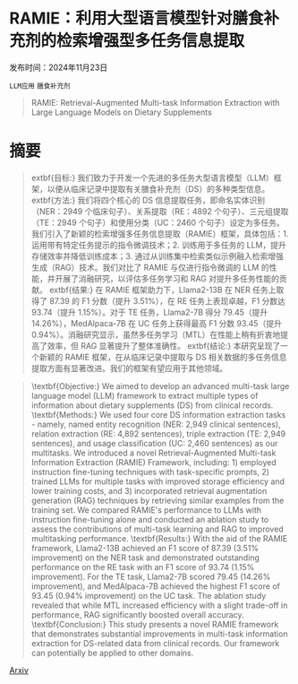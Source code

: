# RAMIE：利用大型语言模型针对膳食补充剂的检索增强型多任务信息提取

发布时间：2024年11月23日

`LLM应用` `膳食补充剂`

> RAMIE: Retrieval-Augmented Multi-task Information Extraction with Large Language Models on Dietary Supplements

# 摘要

> 	extbf{目标:} 我们致力于开发一个先进的多任务大型语言模型（LLM）框架，以便从临床记录中提取有关膳食补充剂（DS）的多种类型信息。
  	extbf{方法:} 我们将四个核心的 DS 信息提取任务，即命名实体识别（NER：2949 个临床句子）、关系提取（RE：4892 个句子）、三元组提取（TE：2949 个句子）和使用分类（UC：2460 个句子）设定为多任务。我们引入了新颖的检索增强多任务信息提取（RAMIE）框架，具体包括：1. 运用带有特定任务提示的指令微调技术；2. 训练用于多任务的 LLM，提升存储效率并降低训练成本；3. 通过从训练集中检索类似示例融入检索增强生成（RAG）技术。我们对比了 RAMIE 与仅进行指令微调的 LLM 的性能，并开展了消融研究，以评估多任务学习和 RAG 对提升多任务性能的贡献。
  	extbf{结果:} 在 RAMIE 框架助力下，Llama2-13B 在 NER 任务上取得了 87.39 的 F1 分数（提升 3.51%），在 RE 任务上表现卓越，F1 分数达 93.74（提升 1.15%）。对于 TE 任务，Llama2-7B 得分 79.45（提升 14.26%），MedAlpaca-7B 在 UC 任务上获得最高 F1 分数 93.45（提升 0.94%）。消融研究显示，虽然多任务学习（MTL）在性能上稍有折衷地提高了效率，但 RAG 显著提升了整体准确性。
  	extbf{结论:} 本研究呈现了一个新颖的 RAMIE 框架，在从临床记录中提取与 DS 相关数据的多任务信息提取方面有显著改进。我们的框架有望应用于其他领域。

> \textbf{Objective:} We aimed to develop an advanced multi-task large language model (LLM) framework to extract multiple types of information about dietary supplements (DS) from clinical records.
  \textbf{Methods:} We used four core DS information extraction tasks - namely, named entity recognition (NER: 2,949 clinical sentences), relation extraction (RE: 4,892 sentences), triple extraction (TE: 2,949 sentences), and usage classification (UC: 2,460 sentences) as our multitasks. We introduced a novel Retrieval-Augmented Multi-task Information Extraction (RAMIE) Framework, including: 1) employed instruction fine-tuning techniques with task-specific prompts, 2) trained LLMs for multiple tasks with improved storage efficiency and lower training costs, and 3) incorporated retrieval augmentation generation (RAG) techniques by retrieving similar examples from the training set. We compared RAMIE's performance to LLMs with instruction fine-tuning alone and conducted an ablation study to assess the contributions of multi-task learning and RAG to improved multitasking performance.
  \textbf{Results:} With the aid of the RAMIE framework, Llama2-13B achieved an F1 score of 87.39 (3.51\% improvement) on the NER task and demonstrated outstanding performance on the RE task with an F1 score of 93.74 (1.15\% improvement). For the TE task, Llama2-7B scored 79.45 (14.26\% improvement), and MedAlpaca-7B achieved the highest F1 score of 93.45 (0.94\% improvement) on the UC task. The ablation study revealed that while MTL increased efficiency with a slight trade-off in performance, RAG significantly boosted overall accuracy.
  \textbf{Conclusion:} This study presents a novel RAMIE framework that demonstrates substantial improvements in multi-task information extraction for DS-related data from clinical records. Our framework can potentially be applied to other domains.

[Arxiv](https://arxiv.org/abs/2411.15700)